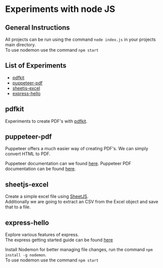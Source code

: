 # Experiments with node JS

## General  Instructions
All projects can be run using the command `node index.js` in your projects main directory. <br/>
To use nodemon use the command `npm start` <br/>

## List of Experiments
- [pdfkit](#pdfkit)
- [puppeteer-pdf](#puppeteer-pdf)
- [sheetjs-excel](#sheetjs-excel)
- [express-hello](#express-hello)

## pdfkit
Experiments to create PDF's with 
<a href="https://www.npmjs.com/package/pdfkit" target="_blank">pdfkit</a>.

## puppeteer-pdf
Puppeteer offers a much easier way of creating PDF's. We can simply convert HTML to PDF.

Puppeteer documentation can we found <a href="https://developers.google.com/web/tools/puppeteer/get-started" target="_blank">here</a>.
Puppeteer PDF documentation can be found <a href="https://pptr.dev/#?product=Puppeteer&version=v2.0.0&show=api-pagepdfoptions" target="_blank">here</a>.

## sheetjs-excel
Create a simple excel file using <a href="https://docs.sheetjs.com/" target="_blank">SheetJS</a>. <br/>
Additionally we are going to extract an CSV from the Excel object and save that to a file. 

## express-hello
Explore various features of express. <br/>
The express getting started guide can be found <a href="https://expressjs.com/en/starter/installing.html" target="_blank">here</a> <br/>

Install Nodemon for better managing file changes, run the command `npm install -g nodemon`.<br/>
To use nodemon use the command `npm start`
